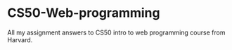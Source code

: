 # CS50-Web-programming
All my assignment answers to CS50 intro to web programming course from Harvard.
